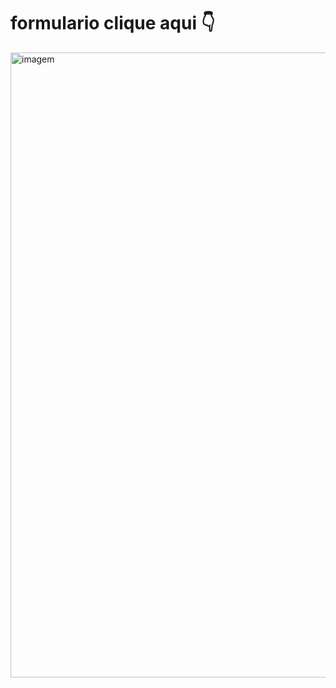 # formulario clique aqui 👇
<a href="https://dorcaschagas.github.io/formulario01/"><img width="1000" src="#" alt="imagem"></a>
